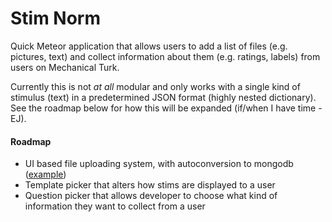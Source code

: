 # Stim Norm  

Quick Meteor application that allows users to add a list of files (e.g. pictures, text) and collect information about them (e.g. ratings, labels) from users on Mechanical Turk.  

Currently this is not *at all* modular and only works with a single kind of stimulus (text) in a predetermined JSON format (highly nested dictionary). See the roadmap below for how this will be expanded (if/when I have time -EJ).  

#### Roadmap
- UI based file uploading system, with autoconversion to mongodb ([example](https://themeteorchef.com/snippets/importing-csvs/))
- Template picker that alters how stims are displayed to a user
- Question picker that allows developer to choose what kind of information they want to collect from a user
